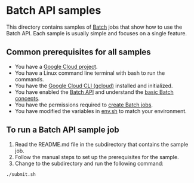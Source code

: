 # Batch API samples
This directory contains samples of [Batch](https://cloud.google.com/batch) jobs that show how to use the Batch API. Each sample is usually simple and focuses on a single feature.

## Common prerequisites for all samples
* You have a [Google Cloud project](https://cloud.google.com/resource-manager/docs/creating-managing-projects).
* You have a Linux command line terminal with bash to run the commands.
* You have the [Google Cloud CLI (gcloud)](https://cloud.google.com/sdk/gcloud) installed and initialized.
* You have enabled the [Batch API](https://console.cloud.google.com/batch) and understand the [basic Batch concepts](https://cloud.google.com/batch/docs/get-started#product-overview).
* You have the permissions required to [create Batch jobs](https://cloud.google.com/batch/docs/create-run-basic-job).
* You have modified the variables in [env.sh](./env.sh) to match your environment.

## To run a Batch API sample job
1. Read the README.md file in the subdirectory that contains the sample job.
1. Follow the manual steps to set up the prerequisites for the sample.
1. Change to the subdirectory and run the following command:

```
./submit.sh
```
